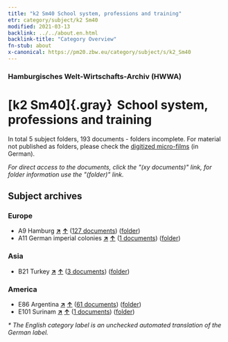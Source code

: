 ```yaml
---
title: "k2 Sm40 School system, professions and training"
etr: category/subject/k2 Sm40
modified: 2021-03-13
backlink: ../../about.en.html
backlink-title: "Category Overview"
fn-stub: about
x-canonical: https://pm20.zbw.eu/category/subject/s/k2_Sm40
---
```


### Hamburgisches Welt-Wirtschafts-Archiv (HWWA)
# [k2 Sm40]{.gray}&#8201; School system, professions and training&#160; 





In total 5 subject folders, 193 documents - folders incomplete.
For material not published as folders, please check the [digitized micro-films](/film/h1_sh.de.html) (in German).

_For direct access to the documents, click the "(xy documents)" link, for folder information use the "(folder)" link._

## Subject archives



### Europe

- A9 Hamburg [**&nearr;**](../../../geo/i/140905/about.en.html "Hamburg (all folders)") [**&uarr;**](../../../geo/about.en.html#A9 "Country category system") (<a href="https://pm20.zbw.eu/dfgview/sh/140905,181981" title="about: Hamburg : School system, professions and training" target="_blank">127 documents</a>) ([folder](../../../../folder/sh/1409xx/140905/1819xx/181981/about.en.html))
- A11 German imperial colonies [**&nearr;**](../../../geo/i/140960/about.en.html "German imperial colonies (all folders)") [**&uarr;**](../../../geo/about.en.html#A11 "Country category system") (<a href="https://pm20.zbw.eu/dfgview/sh/140960,181981" title="about: German imperial colonies : School system, professions and training" target="_blank">1 documents</a>) ([folder](../../../../folder/sh/1409xx/140960/1819xx/181981/about.en.html))

### Asia

- B21 Turkey [**&nearr;**](../../../geo/i/141111/about.en.html "Turkey (all folders)") [**&uarr;**](../../../geo/about.en.html#B21 "Country category system") (<a href="https://pm20.zbw.eu/dfgview/sh/141111,181981" title="about: Turkey : School system, professions and training" target="_blank">3 documents</a>) ([folder](../../../../folder/sh/1411xx/141111/1819xx/181981/about.en.html))

### America

- E86 Argentina [**&nearr;**](../../../geo/i/141692/about.en.html "Argentina (all folders)") [**&uarr;**](../../../geo/about.en.html#E86 "Country category system") (<a href="https://pm20.zbw.eu/dfgview/sh/141692,181981" title="about: Argentina : School system, professions and training" target="_blank">61 documents</a>) ([folder](../../../../folder/sh/1416xx/141692/1819xx/181981/about.en.html))
- E101 Surinam [**&nearr;**](../../../geo/i/141699/about.en.html "Surinam (all folders)") [**&uarr;**](../../../geo/about.en.html#E101 "Country category system") (<a href="https://pm20.zbw.eu/dfgview/sh/141699,181981" title="about: Surinam : School system, professions and training" target="_blank">1 documents</a>) ([folder](../../../../folder/sh/1416xx/141699/1819xx/181981/about.en.html))


_* The English category label is an unchecked automated translation of the German label._

